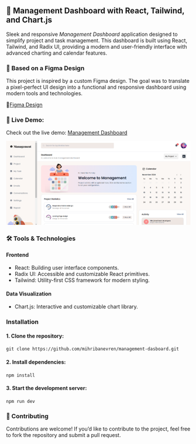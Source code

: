 ## 🌟 Management Dashboard with React, Tailwind, and Chart.js

Sleek and responsive _Management Dashboard_ application designed to simplify project and task management. This dashboard is built using React, Tailwind, and Radix UI, providing a modern and user-friendly interface with advanced charting and calendar features.

### 🎨 Based on a Figma Design

This project is inspired by a custom Figma design. The goal was to translate a pixel-perfect UI design into a functional and responsive dashboard using modern tools and technologies.

🔗[Figma Design](https://www.figma.com/community/file/1184024370301235727/management-dashboard)

### 🚀 Live Demo:

Check out the live demo: [Management Dashboard](https://cheerful-heliotrope-cd3f8e.netlify.app/)

![Home Page](./public/Home.png)

### 🛠️ Tools & Technologies

#### Frontend

- React: Building user interface components.
- Radix UI: Accessible and customizable React primitives.
- Tailwind: Utility-first CSS framework for modern styling.

#### Data Visualization

- Chart.js: Interactive and customizable chart library.

### Installation

#### 1. Clone the repository:

```
git clone https://github.com/mihribanevren/management-dasboard.git
```

#### 2. Install dependencies:

```
npm install
```

#### 3. Start the development server:

```
npm run dev
```

### 🙌 Contributing

Contributions are welcome! If you’d like to contribute to the project, feel free to fork the repository and submit a pull request.
